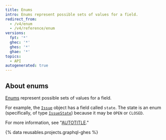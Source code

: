 ```yaml
---
title: Enums
intro: Enums represent possible sets of values for a field.
redirect_from:
  - /v4/enum
  - /v4/reference/enum
versions:
  fpt: '*'
  ghec: '*'
  ghes: '*'
  ghae: '*'
topics:
  - API
autogenerated: true
---
```


## About enums

[Enums](https://graphql.github.io/graphql-spec/June2018/#sec-Enums) represent possible sets of values for a field.

For example, the [`Issue`](/graphql/reference/objects#issue) object has a field called `state`. The state is an enum (specifically, of type [`IssueState`](/graphql/reference/enums#issuestate)) because it may be `OPEN` or `CLOSED`.

For more information, see "[AUTOTITLE](/graphql/guides/introduction-to-graphql)."

{% data reusables.projects.graphql-ghes %}


<!-- Content after this section is automatically generated -->
